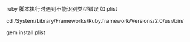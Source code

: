 
ruby 脚本执行时遇到不能识别类型错误 如 plist

cd /System/Library/Frameworks/Ruby.framework/Versions/2.0/usr/bin/

gem install plist